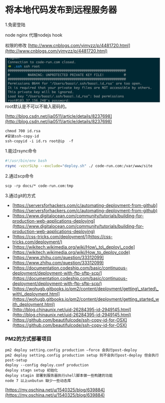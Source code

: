 # 将本地代码发布到远程服务器

1.免密登陆

node nginx 代理nodejs hook

权限的修改 [http://www.cnblogs.com/yjmyzz/p/4481720.html](http://www.cnblogs.com/yjmyzz/p/4481720.html)

![](/assets/SSH.png)root默认是不可以不输入密码的。

[http://blog.csdn.net/jia0511/article/details/8237698](http://blog.csdn.net/jia0511/article/details/8237698)

```
chmod 700 id.rsa
#安装ssh-copy-id
ssh-copyid -i id.rs root@ip  -f
```

1.能过rsync命令

```bash
#!/usr/bin/env bash
rsync -vzcrSLhp --exclude="deploy.sh" ./ code-run.com:/var/www/site
```

2.通过scp命令

```
scp -rp docs/* code-run.com:tmp
```

3.通过git的方式

* [https://serversforhackers.com/c/automating-deployment-from-github](https://serversforhackers.com/c/automating-deployment-from-github)
* [https://www.digitalocean.com/community/tutorials/building-for-production-web-applications-deploying](https://www.digitalocean.com/community/tutorials/building-for-production-web-applications-deploying)
* [https://css-tricks.com/deployment/](https://css-tricks.com/deployment/)
* [https://wikitech.wikimedia.org/wiki/How\_to\_deploy\_code](https://wikitech.wikimedia.org/wiki/How_to_deploy_code)
* [https://www.zhihu.com/question/33312099](https://www.zhihu.com/question/33312099)
* [https://documentation.codeship.com/basic/continuous-deployment/deployment-with-ftp-sftp-scp/](https://documentation.codeship.com/basic/continuous-deployment/deployment-with-ftp-sftp-scp/)
* [https://wohugb.gitbooks.io/pm2/content/deployment/getting\_started\_with\_deployment.html](https://wohugb.gitbooks.io/pm2/content/deployment/getting_started_with_deployment.html)
* [http://blog.chinaunix.net/uid-26284395-id-2949145.html](http://blog.chinaunix.net/uid-26284395-id-2949145.html)
* [https://github.com/beautifulcode/ssh-copy-id-for-OSX](https://github.com/beautifulcode/ssh-copy-id-for-OSX)

### PM2的方式部署项目

```
pm2 deploy setting.config production —force 会执行post-deploy
pm2 deploy setting.config production setup 则不会执行post-deploy 但会执行 post-setup
deploy --config deploy.conf production
deploy stagn setup 初始化
deploy stagin 部署到服务器执行shell脚本做一些构建的功能
node 7 以上unbutun 缺少一些动态库
```

[https://my.oschina.net/u/1540325/blog/639884](https://my.oschina.net/u/1540325/blog/639884)

